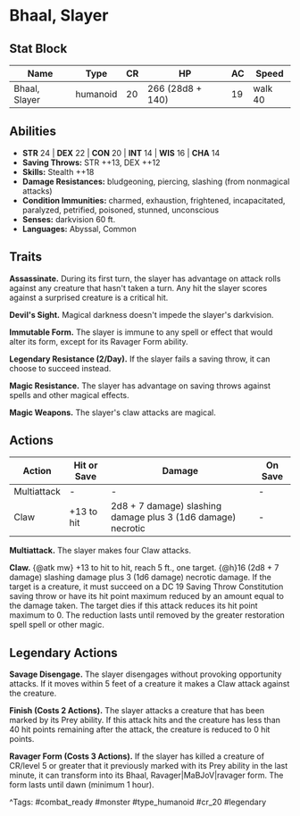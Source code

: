 # Bhaal, Slayer

## Stat Block

| Name | Type | CR | HP | AC | Speed |
|------|------|----|----|----|-------|
| Bhaal, Slayer | humanoid | 20 | 266 (28d8 + 140) | 19 | walk 40 |

## Abilities

- **STR** 24 | **DEX** 22 | **CON** 20 | **INT** 14 | **WIS** 16 | **CHA** 14
- **Saving Throws:** STR ++13, DEX ++12  
- **Skills:** Stealth ++18  
- **Damage Resistances:** bludgeoning, piercing, slashing (from nonmagical attacks)  
- **Condition Immunities:** charmed, exhaustion, frightened, incapacitated, paralyzed, petrified, poisoned, stunned, unconscious  
- **Senses:** darkvision 60 ft.  
- **Languages:** Abyssal, Common

## Traits

**Assassinate.** During its first turn, the slayer has advantage on attack rolls against any creature that hasn't taken a turn. Any hit the slayer scores against a surprised creature is a critical hit.

**Devil's Sight.** Magical darkness doesn't impede the slayer's darkvision.

**Immutable Form.** The slayer is immune to any spell or effect that would alter its form, except for its Ravager Form ability.

**Legendary Resistance (2/Day).** If the slayer fails a saving throw, it can choose to succeed instead.

**Magic Resistance.** The slayer has advantage on saving throws against spells and other magical effects.

**Magic Weapons.** The slayer's claw attacks are magical.


## Actions

| Action | Hit or Save | Damage | On Save |
|--------|--------------|--------|----------|
| Multiattack | - | - | - |
| Claw | +13 to hit | 2d8 + 7 damage) slashing damage plus 3 (1d6 damage) necrotic | - |

**Multiattack.** The slayer makes four Claw attacks.

**Claw.** {@atk mw} +13 to hit to hit, reach 5 ft., one target. {@h}16 (2d8 + 7 damage) slashing damage plus 3 (1d6 damage) necrotic damage. If the target is a creature, it must succeed on a DC 19 Saving Throw Constitution saving throw or have its hit point maximum reduced by an amount equal to the damage taken. The target dies if this attack reduces its hit point maximum to 0. The reduction lasts until removed by the greater restoration spell spell or other magic.

## Legendary Actions

**Savage Disengage.** The slayer disengages without provoking opportunity attacks. If it moves within 5 feet of a creature it makes a Claw attack against the creature.

**Finish (Costs 2 Actions).** The slayer attacks a creature that has been marked by its Prey ability. If this attack hits and the creature has less than 40 hit points remaining after the attack, the creature is reduced to 0 hit points.

**Ravager Form (Costs 3 Actions).** If the slayer has killed a creature of CR/level 5 or greater that it previously marked with its Prey ability in the last minute, it can transform into its Bhaal, Ravager|MaBJoV|ravager form. The form lasts until dawn (minimum 1 hour).



^Tags: #combat_ready #monster #type_humanoid #cr_20 #legendary